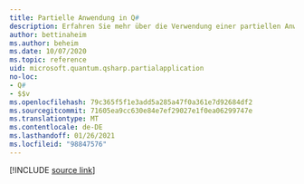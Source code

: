 ```yaml
---
title: Partielle Anwendung in Q#
description: Erfahren Sie mehr über die Verwendung einer partiellen Anwendung mit callables in Q# .
author: bettinaheim
ms.author: beheim
ms.date: 10/07/2020
ms.topic: reference
uid: microsoft.quantum.qsharp.partialapplication
no-loc:
- Q#
- $$v
ms.openlocfilehash: 79c365f5f1e3add5a285a47f0a361e7d92684df2
ms.sourcegitcommit: 71605ea9cc630e84e7ef29027e1f0ea06299747e
ms.translationtype: MT
ms.contentlocale: de-DE
ms.lasthandoff: 01/26/2021
ms.locfileid: "98847576"
---
```

<!---
# Partial application in Q#
-->

[!INCLUDE [source link](~/includes/qsharp-language/Specifications/Language/3_Expressions/PartialApplication.md)]

